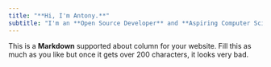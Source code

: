```yaml
---
title: "**Hi, I'm Antony.**"
subtitle: "I'm an **Open Source Developer** and **Aspiring Computer Scientist**."
---
```


This is a **Markdown** supported about column for your website.
Fill this as much as you like but once it gets over 200 characters, it 
looks very bad.
